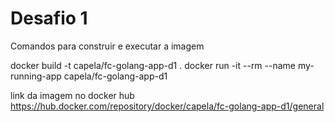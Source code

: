 # Desafio 1 

Comandos para construir e executar a imagem 

docker build -t capela/fc-golang-app-d1 .
docker run -it --rm --name my-running-app capela/fc-golang-app-d1

link da imagem no docker hub 
https://hub.docker.com/repository/docker/capela/fc-golang-app-d1/general 